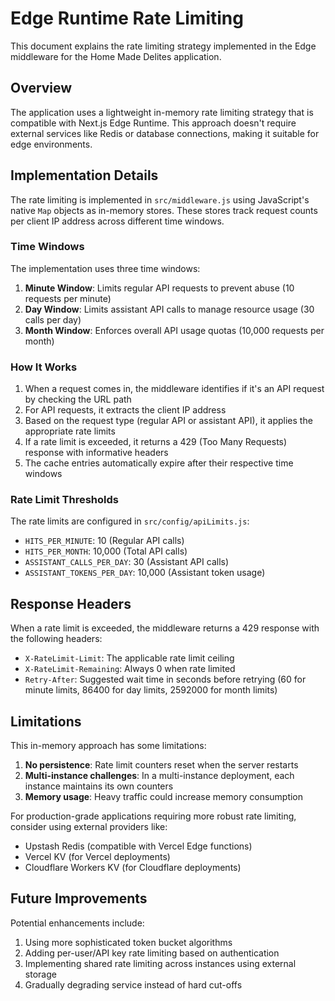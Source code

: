 # Edge Runtime Rate Limiting

This document explains the rate limiting strategy implemented in the Edge middleware for the Home Made Delites application.

## Overview

The application uses a lightweight in-memory rate limiting strategy that is compatible with Next.js Edge Runtime. This approach doesn't require external services like Redis or database connections, making it suitable for edge environments.

## Implementation Details

The rate limiting is implemented in `src/middleware.js` using JavaScript's native `Map` objects as in-memory stores. These stores track request counts per client IP address across different time windows.

### Time Windows

The implementation uses three time windows:

1. **Minute Window**: Limits regular API requests to prevent abuse (10 requests per minute)
2. **Day Window**: Limits assistant API calls to manage resource usage (30 calls per day)
3. **Month Window**: Enforces overall API usage quotas (10,000 requests per month)

### How It Works

1. When a request comes in, the middleware identifies if it's an API request by checking the URL path
2. For API requests, it extracts the client IP address
3. Based on the request type (regular API or assistant API), it applies the appropriate rate limits
4. If a rate limit is exceeded, it returns a 429 (Too Many Requests) response with informative headers
5. The cache entries automatically expire after their respective time windows

### Rate Limit Thresholds

The rate limits are configured in `src/config/apiLimits.js`:

-   `HITS_PER_MINUTE`: 10 (Regular API calls)
-   `HITS_PER_MONTH`: 10,000 (Total API calls)
-   `ASSISTANT_CALLS_PER_DAY`: 30 (Assistant API calls)
-   `ASSISTANT_TOKENS_PER_DAY`: 10,000 (Assistant token usage)

## Response Headers

When a rate limit is exceeded, the middleware returns a 429 response with the following headers:

-   `X-RateLimit-Limit`: The applicable rate limit ceiling
-   `X-RateLimit-Remaining`: Always 0 when rate limited
-   `Retry-After`: Suggested wait time in seconds before retrying (60 for minute limits, 86400 for day limits, 2592000 for month limits)

## Limitations

This in-memory approach has some limitations:

1. **No persistence**: Rate limit counters reset when the server restarts
2. **Multi-instance challenges**: In a multi-instance deployment, each instance maintains its own counters
3. **Memory usage**: Heavy traffic could increase memory consumption

For production-grade applications requiring more robust rate limiting, consider using external providers like:

-   Upstash Redis (compatible with Vercel Edge functions)
-   Vercel KV (for Vercel deployments)
-   Cloudflare Workers KV (for Cloudflare deployments)

## Future Improvements

Potential enhancements include:

1. Using more sophisticated token bucket algorithms
2. Adding per-user/API key rate limiting based on authentication
3. Implementing shared rate limiting across instances using external storage
4. Gradually degrading service instead of hard cut-offs
